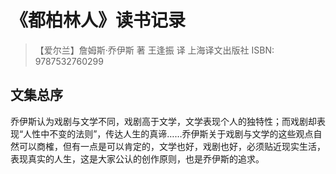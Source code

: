 # 《都柏林人》读书记录

> 【爱尔兰】詹姆斯·乔伊斯 著  王逢振 译
> 上海译文出版社
> ISBN: 9787532760299

## 文集总序

乔伊斯认为戏剧与文学不同，戏剧高于文学，文学表现个人的独特性；而戏剧却表现“人性中不变的法则”，传达人生的真谛……乔伊斯关于戏剧与文学的这些观点自然可以商榷，但有一点是可以肯定的，文学也好，戏剧也好，必须贴近现实生活，表现真实的人生，这是大家公认的创作原则，也是乔伊斯的追求。
